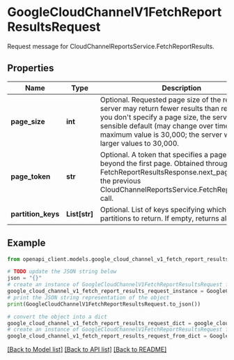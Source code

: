 # GoogleCloudChannelV1FetchReportResultsRequest

Request message for CloudChannelReportsService.FetchReportResults.

## Properties

Name | Type | Description | Notes
------------ | ------------- | ------------- | -------------
**page_size** | **int** | Optional. Requested page size of the report. The server may return fewer results than requested. If you don&#39;t specify a page size, the server uses a sensible default (may change over time). The maximum value is 30,000; the server will change larger values to 30,000. | [optional] 
**page_token** | **str** | Optional. A token that specifies a page of results beyond the first page. Obtained through FetchReportResultsResponse.next_page_token of the previous CloudChannelReportsService.FetchReportResults call. | [optional] 
**partition_keys** | **List[str]** | Optional. List of keys specifying which report partitions to return. If empty, returns all partitions. | [optional] 

## Example

```python
from openapi_client.models.google_cloud_channel_v1_fetch_report_results_request import GoogleCloudChannelV1FetchReportResultsRequest

# TODO update the JSON string below
json = "{}"
# create an instance of GoogleCloudChannelV1FetchReportResultsRequest from a JSON string
google_cloud_channel_v1_fetch_report_results_request_instance = GoogleCloudChannelV1FetchReportResultsRequest.from_json(json)
# print the JSON string representation of the object
print(GoogleCloudChannelV1FetchReportResultsRequest.to_json())

# convert the object into a dict
google_cloud_channel_v1_fetch_report_results_request_dict = google_cloud_channel_v1_fetch_report_results_request_instance.to_dict()
# create an instance of GoogleCloudChannelV1FetchReportResultsRequest from a dict
google_cloud_channel_v1_fetch_report_results_request_from_dict = GoogleCloudChannelV1FetchReportResultsRequest.from_dict(google_cloud_channel_v1_fetch_report_results_request_dict)
```
[[Back to Model list]](../README.md#documentation-for-models) [[Back to API list]](../README.md#documentation-for-api-endpoints) [[Back to README]](../README.md)


